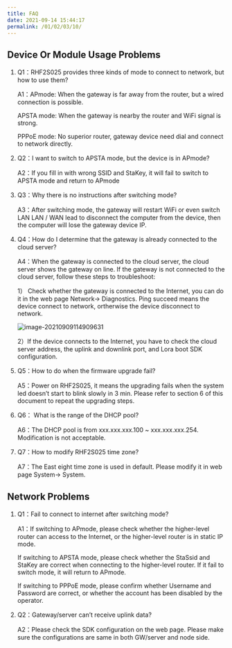 ```yaml
---
title: FAQ
date: 2021-09-14 15:44:17
permalink: /01/02/03/10/
---
```

## Device Or Module Usage Problems

1. Q1：RHF2S025 provides three kinds of mode to connect to network, but how to use them? 

   A1：APmode: When the gateway is far away from the router, but a wired connection is possible. 

   APSTA mode: When the gateway is nearby the router and WiFi signal is strong. 

   PPPoE mode: No superior router, gateway device need dial and connect to network directly.

2. Q2：I want to switch to APSTA mode, but the device is in APmode? 

   A2：If you fill in with wrong SSID and StaKey, it will fail to switch to APSTA mode and return to APmode

3. Q3：Why there is no instructions after switching mode? 

   A3：After switching mode, the gateway will restart WiFi or even switch LAN LAN / WAN lead to disconnect the computer from the device, then the computer will lose the gateway device IP.

4. Q4：How do I determine that the gateway is already connected to the cloud server? 

   A4：When the gateway is connected to the cloud server, the cloud server shows the gateway on line. If the gateway is not connected to the cloud server, follow these steps to troubleshoot: 

   1） Check whether the gateway is connected to the Internet, you can do it in the web page Network-> Diagnostics. Ping succeed means the device connect to network, ortherwise the device disconnect to network.

   ![image-20210909114909631](https://risinghf-wiki.oss-cn-shenzhen.aliyuncs.com/upload/img/c281ce8cfb555e20a771c96136f18e60.png)

   2）If the device connects to the Internet, you have to check the cloud server address, the uplink and downlink port, and Lora boot SDK configuration.

5. Q5：How to do when the firmware upgrade fail? 

   A5：Power on RHF2S025, it means the upgrading fails when the system led doesn’t start to blink slowly in 3 min. Please refer to section 6 of this document to repeat the upgrading steps.

6. Q6： What is the range of the DHCP pool? 

   A6：The DHCP pool is from xxx.xxx.xxx.100 ~ xxx.xxx.xxx.254. Modification is not acceptable.

7. Q7：How to modify RHF2S025 time zone? 

   A7：The East eight time zone is used in default. Please modify it in web page System-> System.

## Network Problems

1. Q1：Fail to connect to internet after switching mode? 

   A1：If switching to APmode, please check whether the higher-level router can access to the Internet, or the higher-level router is in static IP mode. 

   If switching to APSTA mode, please check whether the StaSsid and StaKey are correct when connecting to the higher-level router. If it fail to switch mode, it will return to APmode.

   If switching to PPPoE mode, please confirm whether Username and Password are correct, or whether the account has been disabled by the operator.

2. Q2：Gateway/server can’t receive uplink data? 

   A2：Please check the SDK configuration on the web page. Please make sure the configurations are same in both GW/server and node side.

